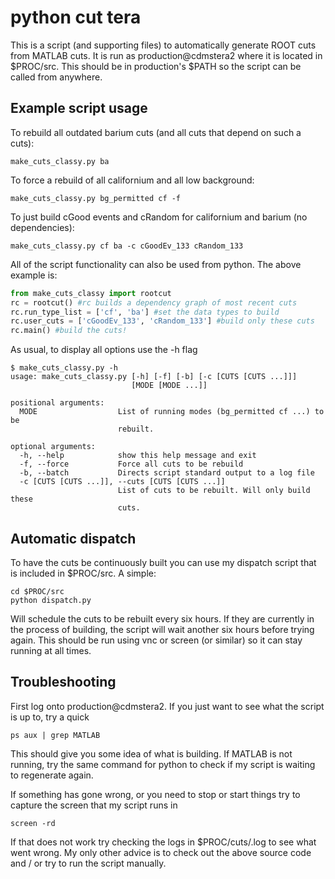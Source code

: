 python cut tera
===============

This is a script (and supporting files) to automatically generate ROOT cuts from MATLAB cuts.
It is run as production@cdmstera2 where it is located in $PROC/src. This should be in production's
$PATH so the script can be called from anywhere.

Example script usage
-------------

To rebuild all outdated barium cuts (and all cuts that depend on such a cuts):

```shell
make_cuts_classy.py ba
```

To force a rebuild of all californium and all low background:

```shell
make_cuts_classy.py bg_permitted cf -f
```

To just build cGood events and cRandom for californium and barium (no dependencies):

```shell
make_cuts_classy.py cf ba -c cGoodEv_133 cRandom_133
```

All of the script functionality can also be used from python. The above example is:

```python
from make_cuts_classy import rootcut
rc = rootcut() #rc builds a dependency graph of most recent cuts
rc.run_type_list = ['cf', 'ba'] #set the data types to build
rc.user_cuts = ['cGoodEv_133', 'cRandom_133'] #build only these cuts
rc.main() #build the cuts!
```

As usual, to display all options use the -h flag

```shell
$ make_cuts_classy.py -h
usage: make_cuts_classy.py [-h] [-f] [-b] [-c [CUTS [CUTS ...]]]
                           [MODE [MODE ...]]

positional arguments:
  MODE                  List of running modes (bg_permitted cf ...) to be
                        rebuilt.

optional arguments:
  -h, --help            show this help message and exit
  -f, --force           Force all cuts to be rebuild
  -b, --batch           Directs script standard output to a log file
  -c [CUTS [CUTS ...]], --cuts [CUTS [CUTS ...]]
                        List of cuts to be rebuilt. Will only build these
                        cuts.
```
Automatic dispatch
------------------

To have the cuts be continuously built you can use my dispatch script that is included in $PROC/src. A simple:

```shell
cd $PROC/src
python dispatch.py
```

Will schedule the cuts to be rebuilt every six hours. If they are currently in the process of building, the script
will wait another six hours before trying again. This should be run using vnc or screen (or similar) so it can stay
running at all times.


Troubleshooting
----------------

First log onto production@cdmstera2. If you just want to see what the script is up to, try a quick

```shell
ps aux | grep MATLAB
```
This should give you some idea of what is building. If MATLAB is not running, try the same command for python to check
if my script is waiting to regenerate again.

If something has gone wrong, or you need to stop or start things try to capture the screen that my script runs in

```shell
screen -rd
```

If that does not work try checking the logs in $PROC/cuts/.log to see what went wrong. My only other advice is to check
out the above source code and / or try to run the script manually.
